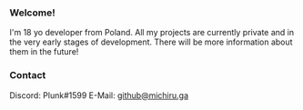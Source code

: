 ### Welcome!
I'm 18 yo developer from Poland.
All my projects are currently private and in the very early stages of development. There will be more information about them in the future!

### Contact
Discord: Plunk#1599
E-Mail: github@michiru.ga
